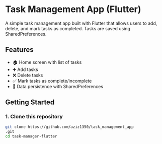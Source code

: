 # Task Management App (Flutter)

A simple task management app built with Flutter that allows users to add, delete, and mark tasks as completed. Tasks are saved using SharedPreferences.

## Features
- 🏠 Home screen with list of tasks
- ➕ Add tasks
- ❌ Delete tasks
- ✅ Mark tasks as complete/incomplete
- 💾 Data persistence with SharedPreferences

## Getting Started

### 1. Clone this repository
```bash
git clone https://github.com/aziz1350/task_management_app
.git
cd task-manager-flutter
